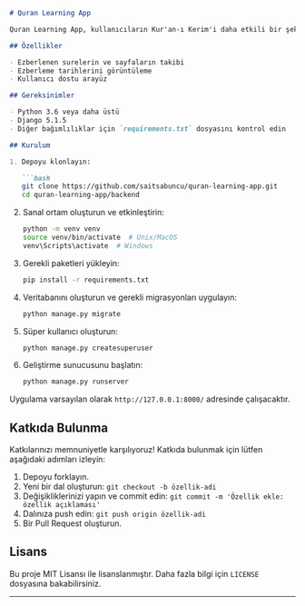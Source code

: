 ```markdown
# Quran Learning App

Quran Learning App, kullanıcıların Kur'an-ı Kerim'i daha etkili bir şekilde ezberlemelerine yardımcı olmak amacıyla geliştirilmiş bir web uygulamasıdır. Bu uygulama, ezberlenen sureleri ve sayfaları takip etmenize, ezberleme ilerlemenizi yönetmenize olanak tanır.

## Özellikler

- Ezberlenen surelerin ve sayfaların takibi
- Ezberleme tarihlerini görüntüleme
- Kullanıcı dostu arayüz

## Gereksinimler

- Python 3.6 veya daha üstü
- Django 5.1.5
- Diğer bağımlılıklar için `requirements.txt` dosyasını kontrol edin

## Kurulum

1. Depoyu klonlayın:

   ```bash
   git clone https://github.com/saitsabuncu/quran-learning-app.git
   cd quran-learning-app/backend
   ```

2. Sanal ortam oluşturun ve etkinleştirin:

   ```bash
   python -m venv venv
   source venv/bin/activate  # Unix/MacOS
   venv\Scripts\activate  # Windows
   ```

3. Gerekli paketleri yükleyin:

   ```bash
   pip install -r requirements.txt
   ```

4. Veritabanını oluşturun ve gerekli migrasyonları uygulayın:

   ```bash
   python manage.py migrate
   ```

5. Süper kullanıcı oluşturun:

   ```bash
   python manage.py createsuperuser
   ```

6. Geliştirme sunucusunu başlatın:

   ```bash
   python manage.py runserver
   ```

Uygulama varsayılan olarak `http://127.0.0.1:8000/` adresinde çalışacaktır.

## Katkıda Bulunma

Katkılarınızı memnuniyetle karşılıyoruz! Katkıda bulunmak için lütfen aşağıdaki adımları izleyin:

1. Depoyu forklayın.
2. Yeni bir dal oluşturun: `git checkout -b özellik-adi`
3. Değişikliklerinizi yapın ve commit edin: `git commit -m 'Özellik ekle: özellik açıklaması'`
4. Dalınıza push edin: `git push origin özellik-adi`
5. Bir Pull Request oluşturun.

## Lisans

Bu proje MIT Lisansı ile lisanslanmıştır. Daha fazla bilgi için `LICENSE` dosyasına bakabilirsiniz.

---
